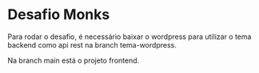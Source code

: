 # Desafio Monks

Para rodar o desafio, é necessário baixar o wordpress para utilizar o tema backend como api rest na branch tema-wordpress.

Na branch main está o projeto frontend.

